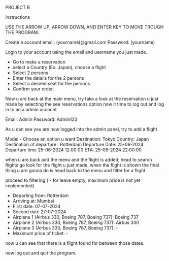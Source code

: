 PROJECT B

Instructions

USE THE ARROW UP, ARROW DOWN, AND ENTER KEY TO MOVE TROUGH THE PROGRAM.

Create a account
email: (yourname)@gmail.com
Password: (yourname)

Login to your account using the email and username you just made.

 - Go to make a reservation
 - select a Country (Ex: Japan), choose a flight
 - Select 2 persons
 - Enter the details for the 2 persons
 - Select a desired seat for the persons
 - Confirm your order.

Now u are back at the main menu, try take a look at the reservation u just made by selecting the see reservations option
now it time to log out and log in to an a admin account

Email: Admin
Password: Admin123

As u can see you are now logged into the admin panel, try to add a flight

Model - Choose an option u want
Destination: Tokyo
Country: Japan
Destination of departure : Rotterdam
Departure Date: 25-06-2024
Departure time 25-06-2024 12:00:00
ETA: 25-06-2024 22:00:00

when u are back add the menu and the flight is added, head to search flights
go look for the flight u just made, when the flight is shown the final thing u are gonna do is head back to the menu and filter for a flight

proceed to filtering ( - for leave empty, maximum price is not yet implemented)

 - Departing from: Rotterdam
 - Arriving at: Mumbai
 - First date: 07-07-2024
 - Second date 27-07-2024
 - Airplane 1 (Airbus 330, Boeing 787, Boeing 737): Boeing 737
 - Airplane 2 (Airbus 330, Boeing 787, Boeing 737): Airbus 330
 - Airplane 3 (Airbus 330, Boeing 787, Boeing 737): - 
 - Maximum price of ticket: - 

 now u can see that there is a flight found for between those dates.

 now log out and quit the program.







